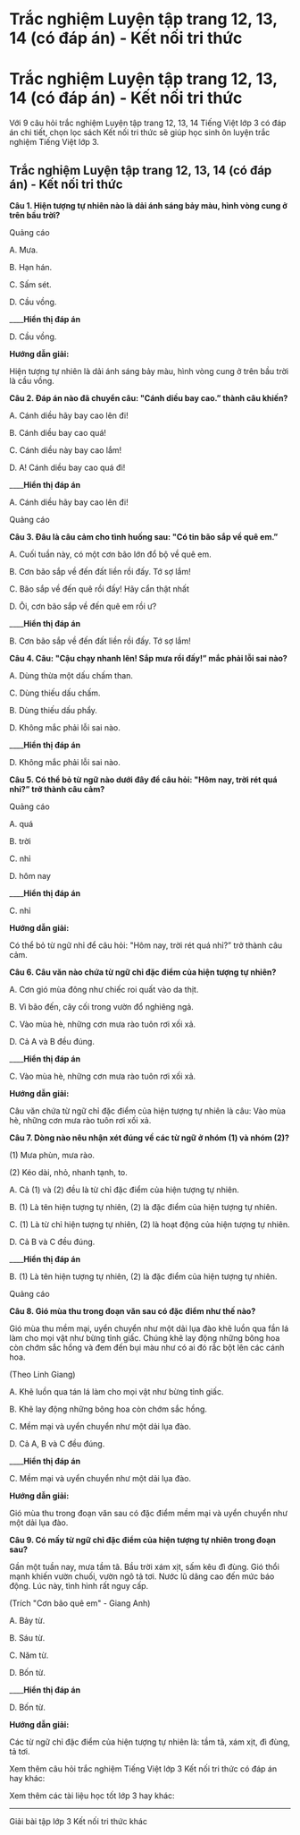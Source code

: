 # Trắc nghiệm Luyện tập trang 12, 13, 14 (có đáp án) - Kết nối tri thức

# Trắc nghiệm Luyện tập trang 12, 13, 14 (có đáp án) - Kết nối tri thức

Với 9 câu hỏi trắc nghiệm Luyện tập trang 12, 13, 14 Tiếng Việt lớp 3 có đáp án chi tiết, chọn lọc sách Kết nối tri thức sẽ giúp học sinh ôn luyện trắc nghiệm Tiếng Việt lớp 3.

## Trắc nghiệm Luyện tập trang 12, 13, 14 (có đáp án) - Kết nối tri thức

**Câu 1. Hiện tượng tự nhiên nào là dải ánh sáng bảy màu, hình vòng cung ở trên bầu trời?**

Quảng cáo

A. Mưa.

B. Hạn hán.

C. Sấm sét.

D. Cầu vồng. 

____**Hiển thị đáp án**

D. Cầu vồng. 

**Hướng dẫn giải:**

Hiện tượng tự nhiên là dải ánh sáng bảy màu, hình vòng cung ở trên bầu trời là cầu vồng.

**Câu 2. Đáp án nào đã chuyển câu: "Cánh diều bay cao.” thành câu khiến?**

A. Cánh diều hãy bay cao lên đi!

B. Cánh diều bay cao quá!

C. Cánh diều này bay cao lắm!

D. A! Cánh diều bay cao quá đi!

____**Hiển thị đáp án**

A. Cánh diều hãy bay cao lên đi!

Quảng cáo

**Câu 3. Đâu là câu cảm cho tình huống sau: "Có tin bão sắp về quê em.”**

A. Cuối tuần này, có một cơn bão lớn đổ bộ về quê em.

B. Cơn bão sắp về đến đất liền rồi đấy. Tớ sợ lắm!

C. Bão sắp về đến quê rồi đấy! Hãy cẩn thật nhất

D. Ôi, cơn bão sắp về đến quê em rồi ư?

____**Hiển thị đáp án**

B. Cơn bão sắp về đến đất liền rồi đấy. Tớ sợ lắm!

**Câu 4. Câu: "Cậu chạy nhanh lên! Sắp mưa rồi đấy!” mắc phải lỗi sai nào?**

A. Dùng thừa một dấu chấm than.

C. Dùng thiếu dấu chấm.

B. Dùng thiếu dấu phẩy.

D. Không mắc phải lỗi sai nào.

____**Hiển thị đáp án**

D. Không mắc phải lỗi sai nào.

**Câu 5. Có thể bỏ từ ngữ nào dưới đây để câu hỏi: "Hôm nay, trời rét quá nhỉ?” trở thành câu cảm?**

Quảng cáo

A. quá

B. trời

C. nhỉ 

D. hôm nay

____**Hiển thị đáp án**

C. nhỉ 

**Hướng dẫn giải:**

Có thể bỏ từ ngữ nhỉ để câu hỏi: "Hôm nay, trời rét quá nhỉ?” trở thành câu cảm.

**Câu 6. Câu văn nào chứa từ ngữ chỉ đặc điểm của hiện tượng tự nhiên?**

A. Cơn gió mùa đông như chiếc roi quất vào da thịt.

B. Vì bão đến, cây cối trong vườn đổ nghiêng ngả.

C. Vào mùa hè, những cơn mưa rào tuôn rơi xối xả. 

D. Cả A và B đều đúng.

____**Hiển thị đáp án**

C. Vào mùa hè, những cơn mưa rào tuôn rơi xối xả. 

**Hướng dẫn giải:**

Câu văn chứa từ ngữ chỉ đặc điểm của hiện tượng tự nhiên là câu: Vào mùa hè, những cơn mưa rào tuôn rơi xối xả.

**Câu 7. Dòng nào nêu nhận xét đúng về các từ ngữ ở nhóm (1) và nhóm (2)?**

(1) Mưa phùn, mưa rào.

(2) Kéo dài, nhỏ, nhanh tạnh, to.

A. Cả (1) và (2) đều là từ chỉ đặc điểm của hiện tượng tự nhiên.

B. (1) Là tên hiện tượng tự nhiên, (2) là đặc điểm của hiện tượng tự nhiên. 

C. (1) Là từ chỉ hiện tượng tự nhiên, (2) là hoạt động của hiện tượng tự nhiên. 

D. Cả B và C đều đúng.

____**Hiển thị đáp án**

B. (1) Là tên hiện tượng tự nhiên, (2) là đặc điểm của hiện tượng tự nhiên. 

Quảng cáo

**Câu 8. Gió mùa thu trong đoạn văn sau có đặc điểm như thế nào?**

Gió mùa thu mềm mại, uyển chuyển như một dải lụa đào khẽ luồn qua fần lá làm cho mọi vật như bừng tỉnh giấc. Chúng khẽ lay động những bông hoa còn chớm sắc hồng và đem đến bụi màu như có ai đó rắc bột lên các cánh hoa. 

(Theo Linh Giang)

A. Khẽ luồn qua tán lá làm cho mọi vật như bừng tỉnh giấc.

B. Khẽ lay động những bông hoa còn chớm sắc hồng.

C. Mềm mại và uyển chuyển như một dải lụa đào.

D. Cả A, B và C đều đúng.

____**Hiển thị đáp án**

C. Mềm mại và uyển chuyển như một dải lụa đào.

**Hướng dẫn giải:**

Gió mùa thu trong đoạn văn sau có đặc điểm mềm mại và uyển chuyển như một dải lụa đào.

**Câu 9. Có mấy từ ngữ chỉ đặc điểm của hiện tượng tự nhiên trong đoạn sau?**

Gần một tuần nay, mưa tầm tã. Bầu trời xám xịt, sấm kêu đì đùng. Gió thổi mạnh khiến vườn chuối, vườn ngô tả tơi. Nước lũ dâng cao đến mức báo động. Lúc này, tình hình rất nguy cấp.

(Trích "Cơn bão quê em" - Giang Anh)

A. Bảy từ.

B. Sáu từ.

C. Năm từ.

D. Bốn từ.

____**Hiển thị đáp án**

D. Bốn từ.

**Hướng dẫn giải:**

Các từ ngữ chỉ đặc điểm của hiện tượng tự nhiên là: tầm tã, xám xịt, đì đùng, tả tơi.

Xem thêm câu hỏi trắc nghiệm Tiếng Việt lớp 3 Kết nối tri thức có đáp án hay khác:

Xem thêm các tài liệu học tốt lớp 3 hay khác:

* * *

Giải bài tập lớp 3 Kết nối tri thức khác
